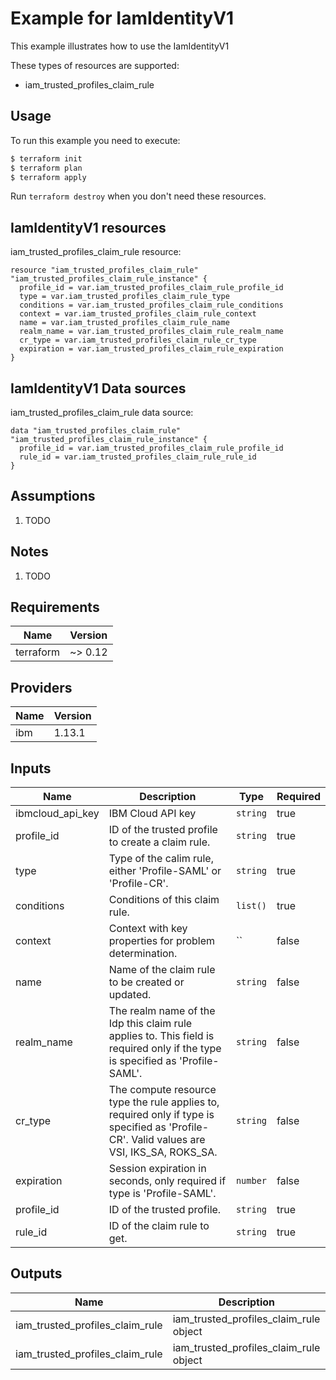 # Example for IamIdentityV1

This example illustrates how to use the IamIdentityV1

These types of resources are supported:

* iam_trusted_profiles_claim_rule

## Usage

To run this example you need to execute:

```bash
$ terraform init
$ terraform plan
$ terraform apply
```

Run `terraform destroy` when you don't need these resources.


## IamIdentityV1 resources

iam_trusted_profiles_claim_rule resource:

```hcl
resource "iam_trusted_profiles_claim_rule" "iam_trusted_profiles_claim_rule_instance" {
  profile_id = var.iam_trusted_profiles_claim_rule_profile_id
  type = var.iam_trusted_profiles_claim_rule_type
  conditions = var.iam_trusted_profiles_claim_rule_conditions
  context = var.iam_trusted_profiles_claim_rule_context
  name = var.iam_trusted_profiles_claim_rule_name
  realm_name = var.iam_trusted_profiles_claim_rule_realm_name
  cr_type = var.iam_trusted_profiles_claim_rule_cr_type
  expiration = var.iam_trusted_profiles_claim_rule_expiration
}
```

## IamIdentityV1 Data sources

iam_trusted_profiles_claim_rule data source:

```hcl
data "iam_trusted_profiles_claim_rule" "iam_trusted_profiles_claim_rule_instance" {
  profile_id = var.iam_trusted_profiles_claim_rule_profile_id
  rule_id = var.iam_trusted_profiles_claim_rule_rule_id
}
```

## Assumptions

1. TODO

## Notes

1. TODO

## Requirements

| Name | Version |
|------|---------|
| terraform | ~> 0.12 |

## Providers

| Name | Version |
|------|---------|
| ibm | 1.13.1 |

## Inputs

| Name | Description | Type | Required |
|------|-------------|------|---------|
| ibmcloud\_api\_key | IBM Cloud API key | `string` | true |
| profile_id | ID of the trusted profile to create a claim rule. | `string` | true |
| type | Type of the calim rule, either 'Profile-SAML' or 'Profile-CR'. | `string` | true |
| conditions | Conditions of this claim rule. | `list()` | true |
| context | Context with key properties for problem determination. | `` | false |
| name | Name of the claim rule to be created or updated. | `string` | false |
| realm_name | The realm name of the Idp this claim rule applies to. This field is required only if the type is specified as 'Profile-SAML'. | `string` | false |
| cr_type | The compute resource type the rule applies to, required only if type is specified as 'Profile-CR'. Valid values are VSI, IKS_SA, ROKS_SA. | `string` | false |
| expiration | Session expiration in seconds, only required if type is 'Profile-SAML'. | `number` | false |
| profile_id | ID of the trusted profile. | `string` | true |
| rule_id | ID of the claim rule to get. | `string` | true |

## Outputs

| Name | Description |
|------|-------------|
| iam_trusted_profiles_claim_rule | iam_trusted_profiles_claim_rule object |
| iam_trusted_profiles_claim_rule | iam_trusted_profiles_claim_rule object |
